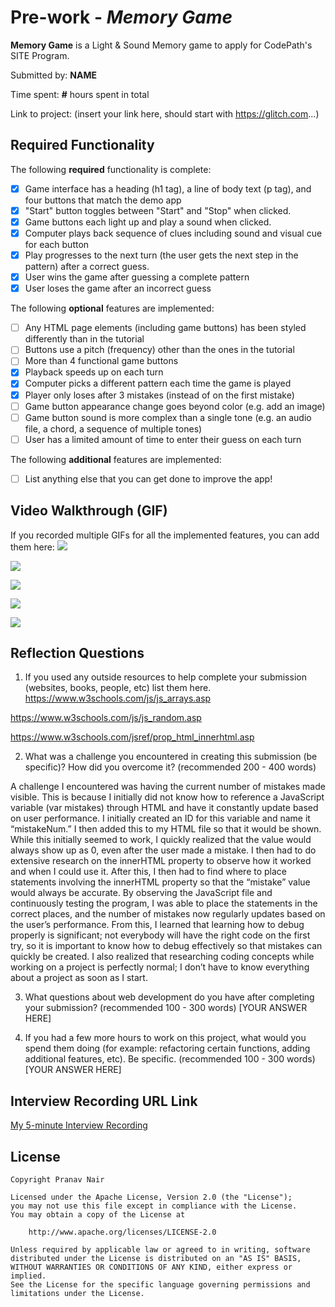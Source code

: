 # Pre-work - *Memory Game*

**Memory Game** is a Light & Sound Memory game to apply for CodePath's SITE Program. 

Submitted by: **NAME**

Time spent: **#** hours spent in total

Link to project: (insert your link here, should start with https://glitch.com...)

## Required Functionality

The following **required** functionality is complete:

* [X] Game interface has a heading (h1 tag), a line of body text (p tag), and four buttons that match the demo app
* [X] "Start" button toggles between "Start" and "Stop" when clicked. 
* [X] Game buttons each light up and play a sound when clicked. 
* [X] Computer plays back sequence of clues including sound and visual cue for each button
* [X] Play progresses to the next turn (the user gets the next step in the pattern) after a correct guess. 
* [X] User wins the game after guessing a complete pattern
* [X] User loses the game after an incorrect guess

The following **optional** features are implemented:

* [ ] Any HTML page elements (including game buttons) has been styled differently than in the tutorial
* [ ] Buttons use a pitch (frequency) other than the ones in the tutorial
* [ ] More than 4 functional game buttons
* [X] Playback speeds up on each turn
* [X] Computer picks a different pattern each time the game is played
* [X] Player only loses after 3 mistakes (instead of on the first mistake)
* [ ] Game button appearance change goes beyond color (e.g. add an image)
* [ ] Game button sound is more complex than a single tone (e.g. an audio file, a chord, a sequence of multiple tones)
* [ ] User has a limited amount of time to enter their guess on each turn

The following **additional** features are implemented:

- [ ] List anything else that you can get done to improve the app!

## Video Walkthrough (GIF)

If you recorded multiple GIFs for all the implemented features, you can add them here:
![](https://i.imgur.com/vnkUQW2.gif)

![](https://i.imgur.com/NaYRzxY.gif)

![](https://i.imgur.com/H66pIzI.gif)

![](https://i.imgur.com/IemKrgK.gif)

![](https://i.imgur.com/7L1KqVi.gif)

## Reflection Questions
1. If you used any outside resources to help complete your submission (websites, books, people, etc) list them here. 
https://www.w3schools.com/js/js_arrays.asp

https://www.w3schools.com/js/js_random.asp

https://www.w3schools.com/jsref/prop_html_innerhtml.asp

2. What was a challenge you encountered in creating this submission (be specific)? How did you overcome it? (recommended 200 - 400 words) 
 
A challenge I encountered was having the current number of mistakes made visible. This is because I initially did not know how to reference a JavaScript variable (var mistakes) through HTML and have it constantly update based on user performance. I initially created an ID for this variable and name it “mistakeNum.” I then added this to my HTML file so that it would be shown. While this initially seemed to work, I quickly realized that the value would always show up as 0, even after the user made a mistake. I then had to do extensive research on the innerHTML property to observe how it worked and when I could use it. After this, I then had to find where to place statements involving the innerHTML property so that the “mistake” value would always be accurate. By observing the JavaScript file and continuously testing the program, I was able to place the statements in the correct places, and the number of mistakes now regularly updates based on the user’s performance. From this, I learned that learning how to debug properly is significant; not everybody will have the right code on the first try, so it is important to know how to debug effectively so that mistakes can quickly be created. I also realized that researching coding concepts while working on a project is perfectly normal; I don’t have to know everything about a project as soon as I start.  

3. What questions about web development do you have after completing your submission? (recommended 100 - 300 words) 
[YOUR ANSWER HERE]

4. If you had a few more hours to work on this project, what would you spend them doing (for example: refactoring certain functions, adding additional features, etc). Be specific. (recommended 100 - 300 words) 
[YOUR ANSWER HERE]



## Interview Recording URL Link

[My 5-minute Interview Recording](your-link-here)


## License

    Copyright Pranav Nair

    Licensed under the Apache License, Version 2.0 (the "License");
    you may not use this file except in compliance with the License.
    You may obtain a copy of the License at

        http://www.apache.org/licenses/LICENSE-2.0

    Unless required by applicable law or agreed to in writing, software
    distributed under the License is distributed on an "AS IS" BASIS,
    WITHOUT WARRANTIES OR CONDITIONS OF ANY KIND, either express or implied.
    See the License for the specific language governing permissions and
    limitations under the License.
